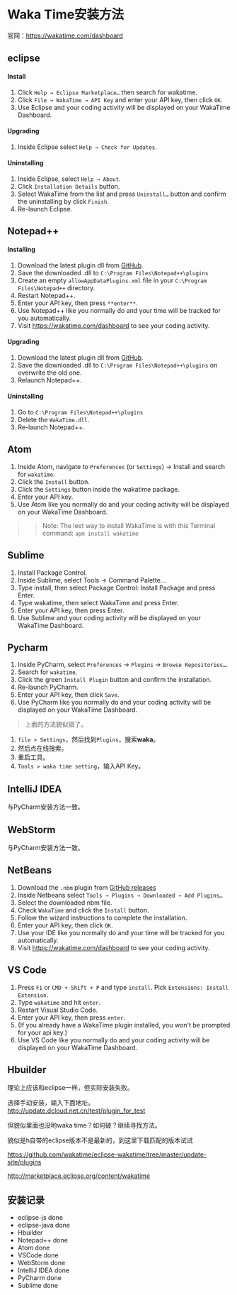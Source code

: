 # Waka Time安装方法

官网：https://wakatime.com/dashboard


## eclipse

#### **Install**

1. Click `Help → Eclipse Marketplace…` then search for wakatime.
2. Click `File → WakaTime → API Key` and enter your API key, then click `OK`.
3. Use Eclipse and your coding activity will be displayed on your WakaTime Dashboard.

#### **Upgrading**

1. Inside Eclipse select `Help → Check for Updates`.

#### **Uninstalling**

1. Inside Eclipse, select `Help → About`.
1. Click `Installation Details` button. 
1. Select WakaTime from the list and press `Uninstall…` button and confirm the uninstalling by click `Finish`. 
1. Re-launch Eclipse.


## Notepad++

#### **Installing**

1. Download the latest plugin dll from [GitHub](https://github.com/wakatime/notepadpp-wakatime/releases/latest "GitHub").
1. Save the downloaded .dll to `C:\Program Files\Notepad++\plugins`
1. Create an empty `allowAppDataPlugins.xml` file in your `C:\Program Files\Notepad++` directory.
1. Restart Notepad++.
1. Enter your API key, then press `**enter**`.
1. Use Notepad++ like you normally do and your time will be tracked for you automatically.
1. Visit https://wakatime.com/dashboard to see your coding activity.

#### **Upgrading**
1. Download the latest plugin dll from [GitHub](https://github.com/wakatime/notepadpp-wakatime/releases/latest "GitHub").
1. Save the downloaded .dll to `C:\Program Files\Notepad++\plugins` on overwrite the old one.
1. Relaunch Notepad++.

#### **Uninstalling**
1. Go to `C:\Program Files\Notepad++\plugins`
1. Delete the `WakaTime.dll`.
1. Re-launch Notepad++.

## Atom

1. Inside Atom, navigate to `Preferences` (or `Settings`) → Install and search for `wakatime`.
1. Click the `Install` button.
1. Click the `Settings` button inside the wakatime package.
1. Enter your API key.
1. Use Atom like you normally do and your coding activity will be displayed on your WakaTime Dashboard.
>> Note: The leet way to install WakaTime is with this Terminal command:
    `apm install wakatime`


## Sublime

1. Install Package Control.
1. Inside Sublime, select Tools → Command Palette…
1. Type install, then select Package Control: Install Package and press Enter.
1. Type wakatime, then select WakaTime and press Enter.
1. Enter your API key, then press Enter.
1. Use Sublime and your coding activity will be displayed on your WakaTime Dashboard.

## Pycharm

1. Inside PyCharm, select `Preferences` → `Plugins` → `Browse Repositories…`.
1. Search for `wakatime`.
1. Click the green `Install Plugin` button and confirm the installation.
1. Re-launch PyCharm.
1. Enter your API key, then click `Save`.
1. Use PyCharm like you normally do and your coding activity will be displayed on your WakaTime Dashboard.

> 上面的方法貌似错了。

1. `file > Settings`，然后找到``Plugins``，搜索**waka**。
2. 然后点在线搜索。
3. 重启工具。
4. `Tools > waka time setting`，输入API Key。

## IntelliJ IDEA

与PyCharm安装方法一致。

## WebStorm

与PyCharm安装方法一致。

## NetBeans

1. Download the `.nbm` plugin from [GitHub releases](https://github.com/wakatime/netbeans-wakatime/releases/latest)
1. Inside Netbeans select `Tools → Plugins → Downloaded → Add Plugins…`
1. Select the downloaded nbm file.
1. Check `WakaTime` and click the `Install` button.
1. Follow the wizard instructions to complete the installation.
1. Enter your API key, then click `OK`.
1. Use your IDE like you normally do and your time will be tracked for you automatically.
1. Visit https://wakatime.com/dashboard to see your coding activity.

## VS Code

1. Press `F1` or `CMD + Shift + P` and type `install`. Pick `Extensions: Install Extension`.
1. Type `wakatime` and hit `enter`.
1. Restart Visual Studio Code.
1. Enter your API key, then press `enter`.
1. (If you already have a WakaTime plugin installed, you won't be prompted for your api key.)
1. Use VS Code like you normally do and your coding activity will be displayed on your WakaTime Dashboard.

## Hbuilder

理论上应该和eclipse一样，但实际安装失败。

选择手动安装，输入下面地址。
http://update.dcloud.net.cn/test/plugin_for_test

但貌似里面也没哟waka time？如何破？继续寻找方法。

貌似是h自带的eclipse版本不是最新的，到这里下载匹配的版本试试

https://github.com/wakatime/eclipse-wakatime/tree/master/update-site/plugins

http://marketplace.eclipse.org/content/wakatime

## 安装记录

- eclipse-js		done
- eclipse-java		done
- Hbuilder
- Notepad++			done
- Atom				done
- VSCode			done
- WebStorm			done
- IntelliJ IDEA		done
- PyCharm			done
- Sublime			done
